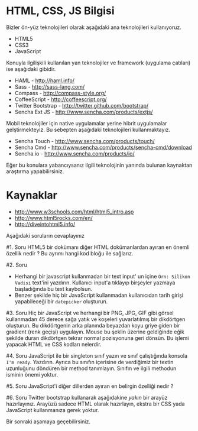 # HTML, CSS, JS Bilgisi

Bizler ön-yüz teknolojileri olarak aşağıdaki ana teknolojileri kullanıyoruz.
* HTML5
* CSS3
* JavaScript

Konuyla ilgilişkili kullanılan yan teknolojiler ve framework (uygulama çatıları) ise aşağıdaki gibidir.
* HAML - http://haml.info/
* Sass - http://sass-lang.com/
* Compass - http://compass-style.org/
* CoffeeScript - http://coffeescript.org/
* Twitter Bootstrap - http://twitter.github.com/bootstrap/
* Sencha Ext JS - http://www.sencha.com/products/extjs/

Mobil teknolojiler için native uygulamalar yerine hibrit uygulamalar gelştirmekteyiz. Bu sebepten aşağıdaki teknolojileri kullanmaktayız.
* Sencha Touch - http://www.sencha.com/products/touch/
* Sencha Cmd - http://www.sencha.com/products/sencha-cmd/download 
* Sencha.io - http://www.sencha.com/products/io/

Eğer bu konulara yabancıysanız ilgili teknolojinin yanında bulunan kaynaktan araştırma yapabilirsiniz.

# Kaynaklar
* http://www.w3schools.com/html/html5_intro.asp
* http://www.html5rocks.com/en/
* http://diveintohtml5.info/

Aşağıdaki soruların cevaplayınız

#1. Soru
HTML5 bir dokümanı diğer HTML dokümanlardan ayıran en önemli özellik nedir ? Bu ayrımı hangi kod bloğu ile sağlarız.

#2. Soru
* Herhangi bir javascript kullanmadan bir text input' un içine `Örn: Silikon Vadisi` text'ini yazdırın. 
Kullanıcı input'a tıklayıp birşeyler yazmaya başladığında bu text kaybolsun. 
* Benzer şekilde hiç bir JavaScript kullanmadan kullanıcıdan tarih girişi yapabileceği bir `datepicker` oluşturun.

#3. Soru
Hiç bir JavaScript ve herhangi bir PNG, JPG, GIF gibi görsel kullanmadan
45 derece sağa yatık ve koşeleri yuvarlatılmış bir dikdörtgen oluşturun. 
Bu dikdörtgenin arka planında beyazdan koyu griye giden bir gradient (renk geçişi) uygulayın. 
Mouse bu şeklin üzerine geldiğinde eğik şekilde duran dikdörtgen tekrar normal pozisyonuna geri dönsün. 
Bu işlemi yapacak HTML ve CSS kodları nelerdir. 

#4. Soru
JavaScript ile bir singleton sınıf yazın ve sınıf çalıştığında konsola `I'm ready`. Yazdırın. 
Ayrıca bu sınıfın içerisine de verdiğimiz bir textin uzunluğunu döndüren bir method tanımlayın.
Sınıfın ve ilgili methodun isminin önemi yoktur.

#5. Soru
JavaScript'i diğer dillerden ayıran en belirgin özelliği nedir ?

#6. Soru
Twitter bootstrap kullanarak aşağıdakine *yakın* bir arayüz hazırlayınız. 
Arayüzü sadece HTML olarak hazırlayın, ekstra bir CSS yada JavaScript kullanmanıza gerek yoktur.


Bir sonraki aşamaya geçebilirsiniz.

